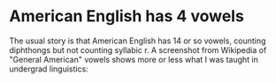 # American English has 4 vowels

The usual story is that American English has 14 or so vowels, counting diphthongs but not counting syllabic r. A screenshot from Wikipedia of "General American" vowels shows more or less what I was taught in undergrad linguistics:

